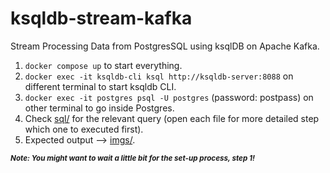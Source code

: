 # ksqldb-stream-kafka
Stream Processing Data from PostgresSQL using ksqlDB on Apache Kafka.

1. `docker compose up` to start everything.
2. `docker exec -it ksqldb-cli ksql http://ksqldb-server:8088` on different terminal to start ksqldb CLI.
3. `docker exec -it postgres psql -U postgres` (password: postpass) on other terminal to go inside Postgres.
4. Check [sql/](https://github.com/zeenfts/ksqldb-stream-kafka/tree/main/sql) for the relevant query (open each file for more detailed step which one to executed first).
5. Expected output --> [imgs/](https://github.com/zeenfts/ksqldb-stream-kafka/tree/main/imgs).

_**<sub>Note: You might want to wait a little bit for the set-up process, step 1!</sub>**_